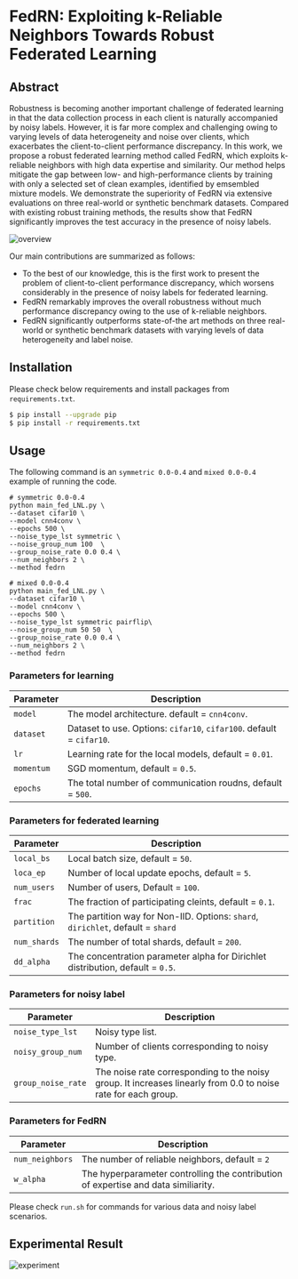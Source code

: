 # FedRN: Exploiting k-Reliable Neighbors Towards Robust Federated Learning


## Abstract
Robustness is becoming another important challenge of federated learning in that the data collection process in each client is naturally accompanied by noisy labels. However, it is far more complex and challenging owing to varying levels of data heterogeneity and noise over clients, which exacerbates the client-to-client performance discrepancy. In this work, we propose a robust federated learning method called FedRN, which exploits k-reliable neighbors with high data expertise and similarity. Our method helps mitigate the gap between low- and high-performance clients by training with only a selected set of clean examples, identified by emsembled mixture models. We demonstrate the superiority of FedRN via extensive evaluations on three real-world or synthetic benchmark datasets. Compared with existing robust training methods, the results show that FedRN significantly improves the test accuracy in the presence of noisy labels.

![overview](https://user-images.githubusercontent.com/12638561/132161397-d433a036-0757-4ae0-8c19-aa8a13e339f8.png)


Our main contributions are summarized as follows:
* To the best of our knowledge, this is the first work to present the problem of client-to-client performance discrepancy, which worsens considerably in the presence of noisy labels for federated learning. 
* FedRN remarkably improves the overall robustness without much performance discrepancy owing to the use of k-reliable neighbors.
* FedRN significantly outperforms state-of-the art methods on three real-world or synthetic benchmark datasets with varying levels of data heterogeneity and label noise.


## Installation
Please check below requirements and install packages from `requirements.txt`.

```bash
$ pip install --upgrade pip
$ pip install -r requirements.txt
```

## Usage
The following command is an `symmetric 0.0-0.4` and `mixed 0.0-0.4` example of running the code.

```
# symmetric 0.0-0.4
python main_fed_LNL.py \
--dataset cifar10 \
--model cnn4conv \
--epochs 500 \
--noise_type_lst symmetric \
--noise_group_num 100  \
--group_noise_rate 0.0 0.4 \
--num_neighbors 2 \
--method fedrn
```

```
# mixed 0.0-0.4
python main_fed_LNL.py \
--dataset cifar10 \
--model cnn4conv \
--epochs 500 \
--noise_type_lst symmetric pairflip\
--noise_group_num 50 50  \
--group_noise_rate 0.0 0.4 \
--num_neighbors 2 \
--method fedrn
```

### Parameters for learning
| Parameter                      | Description                                 |
| ----------------------------- | ---------------------------------------- |
| `model` | The model architecture. default = `cnn4conv`. |
| `dataset`      | Dataset to use. Options:  `cifar10`, `cifar100`. default = `cifar10`. |
| `lr` | Learning rate for the local models, default = `0.01`. |
| `momentum` | SGD momentum, default = `0.5`. |
| `epochs` | The total number of communication roudns, default = `500`. |

### Parameters for federated learning
| Parameter                      | Description                                 |
| ----------------------------- | ---------------------------------------- |
| `local_bs` | Local batch size, default = `50`. |
| `loca_ep` | Number of local update epochs, default = `5`. |
| `num_users` | Number of users, Default = `100`. |
| `frac` | The fraction of participating cleints, default = `0.1`. |
| `partition`    | The partition way for Non-IID. Options: `shard`, `dirichlet`, default = `shard` |
| `num_shards` | The number of total shards, default = `200`. |
| `dd_alpha` | The concentration parameter alpha for Dirichlet distribution, default = `0.5`. |


### Parameters for noisy label
| Parameter                      | Description                                 |
| ----------------------------- | ---------------------------------------- |
| `noise_type_lst` |  Noisy type list. |
| `noisy_group_num`  | Number of clients corresponding to noisy type. |
| `group_noise_rate` | The noise rate corresponding to the noisy group. It increases linearly from 0.0 to noise rate for each group. |

### Parameters for FedRN
| Parameter                      | Description                                 |
| ----------------------------- | ---------------------------------------- |
| `num_neighbors` |  The number of reliable neighbors, default = `2` |
| `w_alpha` | The hyperparameter controlling the contribution of expertise and data similiarity.|  |

Please check `run.sh` for commands for various data and noisy label scenarios.


## Experimental Result

![experiment](https://user-images.githubusercontent.com/12638561/132940833-c9e4d317-a4c6-4a02-ae94-f261c588553d.png)
